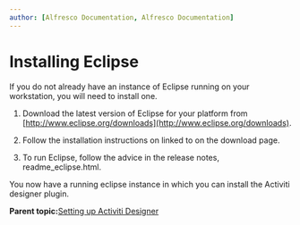 ```yaml
---
author: [Alfresco Documentation, Alfresco Documentation]
---
```


# Installing Eclipse

If you do not already have an instance of Eclipse running on your workstation, you will need to install one.

1.  Download the latest version of Eclipse for your platform from [http://www.eclipse.org/downloads](http://www.eclipse.org/downloads).

2.  Follow the installation instructions on linked to on the download page.

3.  To run Eclipse, follow the advice in the release notes, readme\_eclipse.html.


You now have a running eclipse instance in which you can install the Activiti designer plugin.

**Parent topic:**[Setting up Activiti Designer](../topics/wf-activiti-designer-setup.md)

